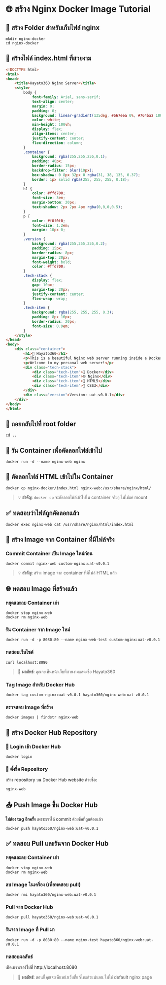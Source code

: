 # 🌐 สร้าง Nginx Docker Image Tutorial

## 📂 สร้าง Folder สำหรับเก็บไฟล์ nginx
```commandline
mkdir nginx-docker
cd nginx-docker
```

## 📝 สร้างไฟล์ index.html ที่สวยงาม
```html
<!DOCTYPE html>
<html>
<head>
    <title>Hayato360 Nginx Server</title>
    <style>
        body { 
            font-family: Arial, sans-serif; 
            text-align: center; 
            margin: 0; 
            padding: 0;
            background: linear-gradient(135deg, #667eea 0%, #764ba2 100%); 
            color: white; 
            min-height: 100vh; 
            display: flex; 
            align-items: center; 
            justify-content: center; 
            flex-direction: column; 
        }
        .container { 
            background: rgba(255,255,255,0.1); 
            padding: 40px; 
            border-radius: 15px; 
            backdrop-filter: blur(10px); 
            box-shadow: 0 8px 32px 0 rgba(31, 38, 135, 0.37);
            border: 1px solid rgba(255, 255, 255, 0.18);
        }
        h1 { 
            color: #ffd700; 
            font-size: 3em; 
            margin-bottom: 20px; 
            text-shadow: 2px 2px 4px rgba(0,0,0,0.5);
        }
        p { 
            color: #f0f0f0; 
            font-size: 1.2em; 
            margin: 10px 0;
        }
        .version { 
            background: rgba(255,255,255,0.2); 
            padding: 15px; 
            border-radius: 8px; 
            margin-top: 20px; 
            font-weight: bold;
            color: #ffd700;
        }
        .tech-stack {
            display: flex;
            gap: 10px;
            margin-top: 20px;
            justify-content: center;
            flex-wrap: wrap;
        }
        .tech-item {
            background: rgba(255, 255, 255, 0.3);
            padding: 8px 16px;
            border-radius: 20px;
            font-size: 0.9em;
        }
    </style>
</head>
<body>
    <div class="container">
        <h1>🚀 Hayato360</h1>
        <p>This is a beautiful Nginx web server running inside a Docker container.</p>
        <p>Welcome to my personal web server!</p>
        <div class="tech-stack">
            <div class="tech-item">🐳 Docker</div>
            <div class="tech-item">🌐 Nginx</div>
            <div class="tech-item">🎨 HTML5</div>
            <div class="tech-item">💫 CSS3</div>
        </div>
        <div class="version">Version: uat-v0.0.1</div>
    </div>
</body>
</html>
```

## 🔄 ถอยกลับไปที่ root folder
```commandline
cd ..
```

## 🚀 รัน Container เพื่อคัดลอกไฟล์เข้าไป
```commandline
docker run -d --name nginx-web nginx
```

## 📁 คัดลอกไฟล์ HTML เข้าไปใน Container
```commandline
docker cp nginx-docker/index.html nginx-web:/usr/share/nginx/html/
```

> 💡 **สำคัญ**: `docker cp` จะคัดลอกไฟล์เข้าไปใน container จริงๆ ไม่ใช่แค่ mount

## ✅ ทดสอบว่าไฟล์ถูกคัดลอกแล้ว
```commandline
docker exec nginx-web cat /usr/share/nginx/html/index.html
```

## 🔄 สร้าง Image จาก Container ที่มีไฟล์จริง

### Commit Container เป็น Image ใหม่ก่อน
```commandline
docker commit nginx-web custom-nginx:uat-v0.0.1
```

> 💡 **สำคัญ**: สร้าง image จาก container ที่มีไฟล์ HTML แล้ว

## 🌐 ทดสอบ Image ที่สร้างแล้ว

### หยุดและลบ Container เก่า
```commandline
docker stop nginx-web
docker rm nginx-web
```

### รัน Container จาก Image ใหม่
```commandline
docker run -d -p 8080:80 --name nginx-web-test custom-nginx:uat-v0.0.1
```

### ทดสอบเว็บไซต์
```commandline
curl localhost:8080
```

> 📱 **ผลลัพธ์**: คุณจะเห็นหน้าเว็บที่สวยงามแสดงชื่อ Hayato360

### Tag Image สำหรับ Docker Hub
```commandline
docker tag custom-nginx:uat-v0.0.1 hayato360/nginx-web:uat-v0.0.1
```

### ตรวจสอบ Image ที่สร้าง
```commandline
docker images | findstr nginx-web
```

## 🐙 สร้าง Docker Hub Repository

### 🔑 Login เข้า Docker Hub
```commandline
docker login
```

### 📝 ตั้งชื่อ Repository 
สร้าง repository บน Docker Hub website ด้วยชื่อ:
```
nginx-web
```

## 📤 Push Image ขึ้น Docker Hub

**ไม่ต้อง tag อีกครั้ง** เพราะเราได้ commit ด้วยชื่อที่ถูกต้องแล้ว

```commandline
docker push hayato360/nginx-web:uat-v0.0.1
```

## ✅ ทดสอบ Pull และรันจาก Docker Hub

### หยุดและลบ Container เก่า
```commandline
docker stop nginx-web
docker rm nginx-web
```

### ลบ Image ในเครื่อง (เพื่อทดสอบ pull)
```commandline
docker rmi hayato360/nginx-web:uat-v0.0.1
```

### Pull จาก Docker Hub
```commandline
docker pull hayato360/nginx-web:uat-v0.0.1
```

### รันจาก Image ที่ Pull มา
```commandline
docker run -d -p 8080:80 --name nginx-test hayato360/nginx-web:uat-v0.0.1
```

### ทดสอบผลลัพธ์
เปิดเบราเซอร์ไปที่ http://localhost:8080

> 🎉 **ผลลัพธ์**: ตอนนี้คุณจะเห็นหน้าเว็บที่แก้ไขแล้วแน่นอน ไม่ใช่ default nginx page





